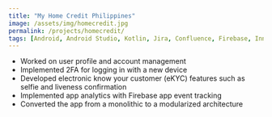 ```yaml
---
title: "My Home Credit Philippines"
image: /assets/img/homecredit.jpg
permalink: /projects/homecredit/
tags: [Android, Android Studio, Kotlin, Jira, Confluence, Firebase, Innovatrics]
---
```


- Worked on user profile and account management
- Implemented 2FA for logging in with a new device
- Developed electronic know your customer (eKYC) features such as selfie and liveness confirmation
- Implemented app analytics with Firebase app event tracking
- Converted the app from a monolithic to a modularized architecture
